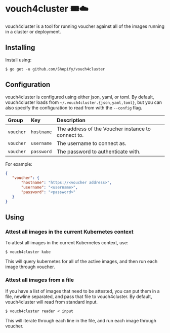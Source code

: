 # vouch4cluster 🎟☁️ 

vouch4cluster is a tool for running voucher against all of the images running in a cluster or deployment.

## Installing

Install using:

```
$ go get -u github.com/Shopify/vouch4cluster
``` 
## Configuration

vouch4cluster is configured using either json, yaml, or toml. By default, vouch4cluster loads from `~/.vouch4cluster.{json,yaml,toml}`, but you can also specify the configuration to read from with the `--config` flag.

| Group        | Key           | Description                                        |
| :----------- | :------------ | :------------------------------------------------- |
| `voucher`    | `hostname`    | The address of the Voucher instance to connect to. |
| `voucher`    | `username`    | The username to connect as.                        |
| `voucher`    | `password`    | The password to authenticate with.                 |

For example:

```json
{
   "voucher": {
       "hostname": "https://<voucher address>",
       "username": "<username>", 
       "password": "<password>"
   }
}
```

## Using

### Attest all images in the current Kubernetes context

To attest all images in the current Kubernetes context, use: 

```
$ vouch4cluster kube
```

This will query kubernetes for all of the active images, and then run each image through voucher.

### Attest all images from a file

If you have a list of images that need to be attested, you can put them in a file, newline separated,
and pass that file to vouch4cluster. By default, vouch4cluster will read from standard input.

```
$ vouch4cluster reader < input
```

This will iterate through each line in the file, and run each image through voucher.

